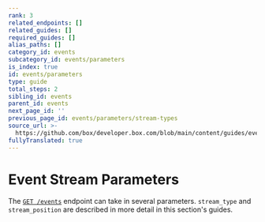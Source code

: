 ```yaml
---
rank: 3
related_endpoints: []
related_guides: []
required_guides: []
alias_paths: []
category_id: events
subcategory_id: events/parameters
is_index: true
id: events/parameters
type: guide
total_steps: 2
sibling_id: events
parent_id: events
next_page_id: ''
previous_page_id: events/parameters/stream-types
source_url: >-
  https://github.com/box/developer.box.com/blob/main/content/guides/events/parameters/index.md
fullyTranslated: true
---
```

# Event Stream Parameters

The [`GET /events`](e://get_events) endpoint can take in several parameters. `stream_type` and `stream_position` are described in more detail in this section's guides.
